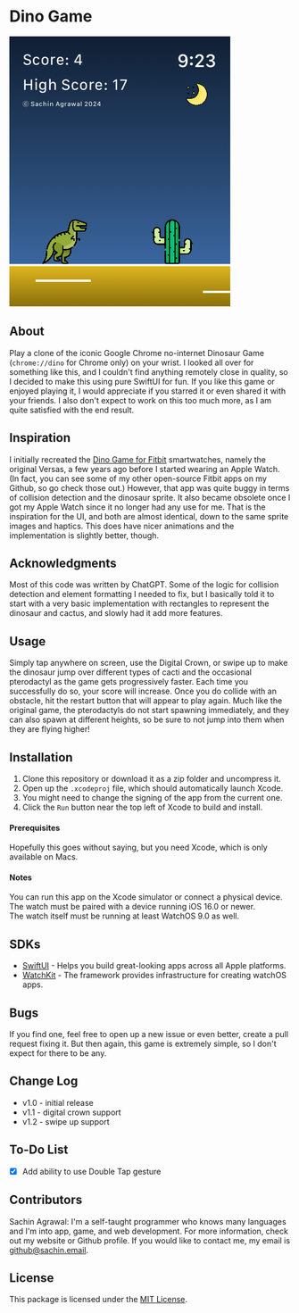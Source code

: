 # Dino Game

![screenshot](screenshot.png)

## About
Play a clone of the iconic Google Chrome no-internet Dinosaur Game (`chrome://dino` for Chrome only) on your wrist. I looked all over for something like this, and I couldn't find anything remotely close in quality, so I decided to make this using pure SwiftUI for fun. If you like this game or enjoyed playing it, I would appreciate if you starred it or even shared it with your friends. I also don't expect to work on this too much more, as I am quite satisfied with the end result.

## Inspiration
I initially recreated the [Dino Game for Fitbit](https://gallery.fitbit.com/details/eef441ed-b2b5-49ec-b1c6-fbfa8177453f) smartwatches, namely the original Versas, a few years ago before I started wearing an Apple Watch. (In fact, you can see some of my other open-source Fitbit apps on my Github, so go check those out.) However, that app was quite buggy in terms of collision detection and the dinosaur sprite. It also became obsolete once I got my Apple Watch since it no longer had any use for me. That is the inspiration for the UI, and both are almost identical, down to the same sprite images and haptics. This does have nicer animations and the implementation is slightly better, though.

## Acknowledgments
Most of this code was written by ChatGPT. Some of the logic for collision detection and element formatting I needed to fix, but I basically told it to start with a very basic implementation with rectangles to represent the dinosaur and cactus, and slowly had it add more features.

## Usage
Simply tap anywhere on screen, use the Digital Crown, or swipe up to make the dinosaur jump over different types of cacti and the occasional pterodactyl as the game gets progressively faster. Each time you successfully do so, your score will increase. Once you do collide with an obstacle, hit the restart button that will appear to play again. Much like the original game, the pterodactyls do not start spawning immediately, and they can also spawn at different heights, so be sure to not jump into them when they are flying higher! 

## Installation
1. Clone this repository or download it as a zip folder and uncompress it.
2. Open up the `.xcodeproj` file, which should automatically launch Xcode.
3. You might need to change the signing of the app from the current one.
4. Click the `Run` button near the top left of Xcode to build and install.

#### Prerequisites
Hopefully this goes without saying, but you need Xcode, which is only available on Macs.

#### Notes
You can run this app on the Xcode simulator or connect a physical device. <br>
The watch must be paired with a device running iOS 16.0 or newer. <br>
The watch itself must be running at least WatchOS 9.0 as well.

## SDKs
* [SwiftUI](https://developer.apple.com/xcode/swiftui/) - Helps you build great-looking apps across all Apple platforms.
* [WatchKit](https://developer.apple.com/documentation/watchkit/) - The framework provides infrastructure for creating watchOS apps.

## Bugs
If you find one, feel free to open up a new issue or even better, create a pull request fixing it. But then again, this game is extremely simple, so I don't expect for there to be any.

## Change Log
* v1.0 - initial release
* v1.1 - digital crown support
* v1.2 - swipe up support

## To-Do List
- [x] Add ability to use Double Tap gesture <img src="https://help.apple.com/assets/6580A106ABAA01F3080E7505/6580A11008DFECBA0F060581/en_US/c157f2233cff9e4cf78134124ff24ecd.png" height="12" width="12">

## Contributors
Sachin Agrawal: I'm a self-taught programmer who knows many languages and I'm into app, game, and web development. For more information, check out my website or Github profile. If you would like to contact me, my email is [github@sachin.email](mailto:github@sachin.email).

## License
This package is licensed under the [MIT License](LICENSE.txt).
